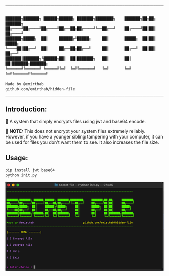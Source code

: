 ```
_______________________________________________________________________________


███████╗███████╗ ██████╗██████╗ ███████╗████████╗    ███████╗██╗██╗     ███████╗
██╔════╝██╔════╝██╔════╝██╔══██╗██╔════╝╚══██╔══╝    ██╔════╝██║██║     ██╔════╝
███████╗█████╗  ██║     ██████╔╝█████╗     ██║       █████╗  ██║██║     █████╗  
╚════██║██╔══╝  ██║     ██╔══██╗██╔══╝     ██║       ██╔══╝  ██║██║     ██╔══╝  
███████║███████╗╚██████╗██║  ██║███████╗   ██║       ██║     ██║███████╗███████╗
╚══════╝╚══════╝ ╚═════╝╚═╝  ╚═╝╚══════╝   ╚═╝       ╚═╝     ╚═╝╚══════╝╚══════╝

Made by @emirthab                               github.com/emirthab/hidden-file
_______________________________________________________________________________
```

## Introduction:

:large_blue_circle: A system that simply encrypts files using jwt and base64 encode.  

:red_circle: **NOTE:** This does not encrypt your system files extremely reliably. However, if you have a younger sibling tampering with your computer, it can be used for files you don't want them to see. It also increases the file size.

## Usage:
```
pip install jwt base64 
python init.py
```
<p align="left">
    <img src="https://github.com/emirthab/secret-file/blob/main/screenshot.png?raw=true" width="600">
</p>

